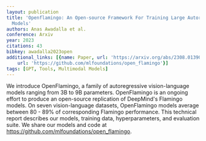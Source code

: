 ```yaml
---
layout: publication
title: 'Openflamingo: An Open-source Framework For Training Large Autoregressive Vision-language
  Models'
authors: Anas Awadalla et al.
conference: Arxiv
year: 2023
citations: 43
bibkey: awadalla2023open
additional_links: [{name: Paper, url: 'https://arxiv.org/abs/2308.01390'}, {name: Code,
    url: 'https://github.com/mlfoundations/open_flamingo'}]
tags: [GPT, Tools, Multimodal Models]
---
```

We introduce OpenFlamingo, a family of autoregressive vision-language models
ranging from 3B to 9B parameters. OpenFlamingo is an ongoing effort to produce
an open-source replication of DeepMind's Flamingo models. On seven
vision-language datasets, OpenFlamingo models average between 80 - 89% of
corresponding Flamingo performance. This technical report describes our models,
training data, hyperparameters, and evaluation suite. We share our models and
code at https://github.com/mlfoundations/open_flamingo.